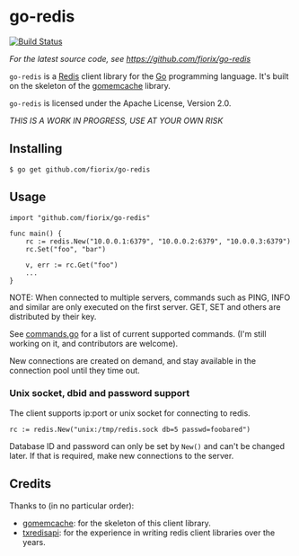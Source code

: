 go-redis
========

[![Build Status](https://secure.travis-ci.org/fiorix/go-redis.png)](http://travis-ci.org/fiorix/go-redis)

*For the latest source code, see <https://github.com/fiorix/go-redis>*


``go-redis`` is a [Redis](http://redis.io) client library for the
[Go](http://golang.org) programming language. It's built on the skeleton of
the [gomemcache](http://github.com/bradfitz/gomemcache) library.

``go-redis`` is licensed under the Apache License, Version 2.0.


*THIS IS A WORK IN PROGRESS, USE AT YOUR OWN RISK*


Installing
----------

	$ go get github.com/fiorix/go-redis


Usage
-----

	import "github.com/fiorix/go-redis"

	func main() {
		rc := redis.New("10.0.0.1:6379", "10.0.0.2:6379", "10.0.0.3:6379")
		rc.Set("foo", "bar")

		v, err := rc.Get("foo")
		...
	}

NOTE: When connected to multiple servers, commands such as PING, INFO and
similar are only executed on the first server. GET, SET and others are
distributed by their key.

See [commands.go](https://github.com/fiorix/go-redis/blob/master/redis/commands.go)
for a list of current supported commands. (I'm still working on it, and
contributors are welcome).

New connections are created on demand, and stay available in the connection
pool until they time out.


### Unix socket, dbid and password support

The client supports ip:port or unix socket for connecting to redis.

	rc := redis.New("unix:/tmp/redis.sock db=5 passwd=foobared")

Database ID and password can only be set by ``New()`` and can't be
changed later. If that is required, make new connections to the server.


Credits
-------

Thanks to (in no particular order):

- [gomemcache](https://github.com/bradfitz/gomemcache): for the skeleton of
this client library.
- [txredisapi](https://github.com/fiorix/txredisapi): for the experience in
writing redis client libraries over the years.
